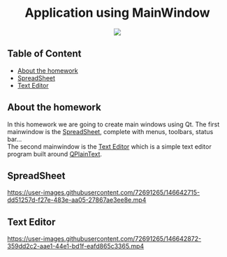 <h1 align="center">Application using MainWindow</h1> 

<p align="center">
  <img align="center" src="https://user-images.githubusercontent.com/72691265/146637159-d0bba422-b977-4825-8c83-e653c1772f74.png"/>
</p>

## Table of Content
* [About the homework](#about-the-homework)
* [SpreadSheet](#spreadsheet)
* [Text Editor](#text-editor)
  
## About the homework
In this homework we are going to create main windows using Qt. The first mainwindow is the [SpreadSheet](#spreadsheet), complete with menus, toolbars, status bar...
<br> The second mainwindow is the [Text Editor](#text-editor) which is a simple text editor program built around [QPlainText](https://doc.qt.io/qt-5/qplaintextedit.html).

## SpreadSheet
https://user-images.githubusercontent.com/72691265/146642715-dd51257d-f27e-483e-aa05-27867ae3ee8e.mp4

## Text Editor

https://user-images.githubusercontent.com/72691265/146642872-359dd2c2-aae1-44e1-bd1f-eafd865c3365.mp4


